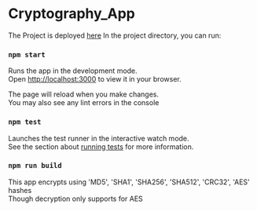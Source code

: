 # Cryptography_App
The Project is deployed [here](https://cryptography-e7hub8w9p-roy9495s-projects.vercel.app/)
In the project directory, you can run:

### `npm start`

Runs the app in the development mode.\
Open [http://localhost:3000](http://localhost:3000) to view it in your browser.

The page will reload when you make changes.\
You may also see any lint errors in the console

### `npm test`

Launches the test runner in the interactive watch mode.\
See the section about [running tests](https://facebook.github.io/create-react-app/docs/running-tests) for more information.

### `npm run build`

This app encrypts using 'MD5', 'SHA1', 'SHA256', 'SHA512', 'CRC32', 'AES' hashes<br>
Though decryption only supports for AES
